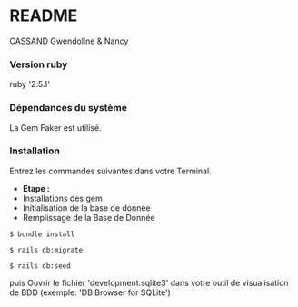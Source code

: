 # README
CASSAND Gwendoline & Nancy
### Version ruby

ruby '2.5.1'


### Dépendances du système

La Gem Faker est utilisé.

### Installation

Entrez les commandes suivantes dans votre Terminal.

* **Etape :** 
* Installations des gem
* Initialisation de la base de donnée
* Remplissage de la Base de Donnée


```
$ bundle install
```
```
$ rails db:migrate
```
```
$ rails db:seed 
```

puis Ouvrir le fichier 'development.sqlite3' dans votre outil de visualisation de BDD (exemple: 'DB Browser for SQLite')
